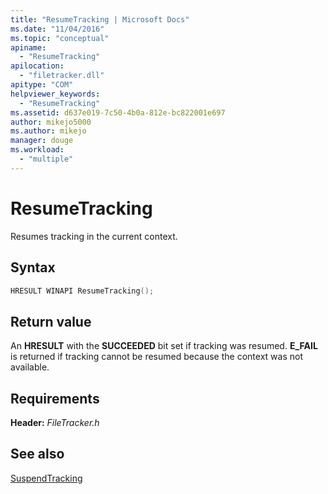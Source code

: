 ```yaml
---
title: "ResumeTracking | Microsoft Docs"
ms.date: "11/04/2016"
ms.topic: "conceptual"
apiname: 
  - "ResumeTracking"
apilocation: 
  - "filetracker.dll"
apitype: "COM"
helpviewer_keywords: 
  - "ResumeTracking"
ms.assetid: d637e019-7c50-4b0a-812e-bc822001e697
author: mikejo5000
ms.author: mikejo
manager: douge
ms.workload: 
  - "multiple"
---
```

# ResumeTracking
Resumes tracking in the current context.  
  
## Syntax  
  
```cpp  
HRESULT WINAPI ResumeTracking();  
```  
  
## Return value  
 An **HRESULT** with the **SUCCEEDED** bit set if tracking was resumed. **E_FAIL** is returned if tracking cannot be resumed because the context was not available.  
  
## Requirements  
 **Header:** *FileTracker.h*  
  
## See also  
 [SuspendTracking](../msbuild/suspendtracking.md)